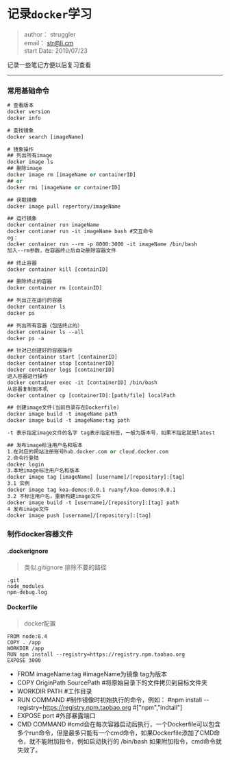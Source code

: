 # 记录`docker`学习
> author： struggler \
> email： str@li.cm \
> start Date: 2019/07/23

记录一些笔记方便以后复习查看
***

### 常用基础命令

``` vb
# 查看版本
docker version
docker info

# 查找镜象
docker search [imageName]

# 镜象操作
## 列出所有image
docker image ls
## 删除image
docker image rm [imageName or containerID]
## or
docker rmi [imageName or containerID]

## 获取镜像
docker image pull repertory/imageName

## 运行镜象
docker container run imageName
docker contianer run -it imageName bash #交互命令
eg：
docker container run --rm -p 8000:3000 -it imageName /bin/bash
加入--rm参数，在容器终止后自动删除容器文件

## 终止容器
docker container kill [containID]

## 删除终止的容器
docker container rm [containID]

## 列出正在运行的容器
docker container ls
docker ps 

## 列出所有容器（包括终止的）
docker container ls --all
docker ps -a

## 针对已创建好的容器操作
docker container start [containerID]
docker container stop [containerID]
docker container logs [containerID]
进入容器进行操作
docker container exec -it [containerID] /bin/bash
从容器复制到本机
docker container cp [containerID]:[path/file] localPath

## 创建image文件(当前目录存在Dockerfile)
docker image build -t imageName path
docker image build -t imageName:tag path

-t 表示指定image文件的名字 tag表示指定标签，一般为版本号，如果不指定就是latest

## 发布image标注用户名和版本
1.在对应的网站注册账号hub.docker.com or cloud.docker.com 
2.命令行登陆
docker login
3.本地image标注用户名和版本
docker image tag [imageName] [username]/[repository]:[tag]
3.1 实例
docker image tag koa-demos:0.0.1 ruanyf/koa-demos:0.0.1
3.2 不标注用户名，重新构建image文件
docker image build -t [username]/[repository]:[tag] path
4 发布image文件
docker image push [username]/[repository]:[tag]

```
### 制作docker容器文件

#### .dockerignore 

>类似.gitignore 排除不要的路径

```shell
.git
node_modules
npm-debug.log
```

#### Dockerfile

>docker配置

```shell
FROM node:8.4
COPY . /app
WORKDIR /app
RUN npm install --registry=https://registry.npm.taobao.org
EXPOSE 3000
```

- FROM imageName:tag
#imageName为镜像 tag为版本
- COPY OriginPath SourcePath
#将原始目录下的文件拷贝到目标文件夹
- WORKDIR PATH
#工作目录
- RUN COMMAND
#制作镜像时初始执行的命令，例如：
#npm install --registry=https://registry.npm.taobao.org 
#["npm","indtall"]
- EXPOSE port
#外部暴露端口
- CMD COMMAND
#cmd会在每次容器启动后执行，一个Dockerfile可以包含多个run命令，但是最多只能有一个cmd命令，如果Dockerfile添加了CMD命令，就不能附加指令，例如启动执行的 /bin/bash 如果附加指令，cmd命令就失效了。




